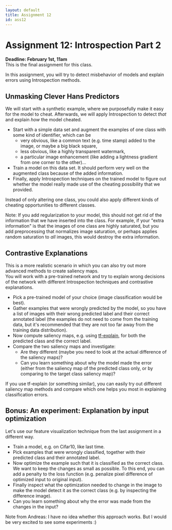 ```yaml
---
layout: default
title: Assignment 12
id: ass12
---
```



# Assignment 12: Introspection Part 2
**Deadline: February 1st, 11am**  
This is the final assignment for this class.

In this assignment, you will try to detect misbehavior of models and explain errors
 using Introspection methods.

## Unmasking Clever Hans Predictors
We will start with a synthetic example, where we purposefully make it easy for
 the model to cheat. Afterwards, we will apply Introspection to detect _that_
  and explain _how_ the model cheated.

- Start with a simple data set and augment the examples of one class with some
 kind of identifier, which can be
  - very obvious, like a common text (e.g. time stamp) added to the image, 
  or maybe a big black square,
  - less obvious, like a highly transparent watermark,
  - a particular image enhancement (like adding a lightness gradient from one
   corner to the other)...
- Train a model on this data set.
  It should perform very well on the augmented class because of the added
   information.
- Finally, apply Introspection techniques on the trained model to figure out 
whether the model really made use of the cheating possibility that we provided. 

Instead of only altering one class, you could also apply different kinds of
 cheating opportunities to different classes.

Note: If you add regularization to your model, this should not get rid of the
 information that we have inserted into the class. For example, if your "extra
 information" is that the images of one class are highly saturated, but you add
 preprocessing that normalizes image saturation, or perhaps applies random
 saturation to _all_ images, this would destroy the extra information.

## Contrastive Explanations
This is a more realistic scenario in which you can also try out more advanced
 methods to create saliency maps.   
You will work with a pre-trained network and try to explain wrong decisions of
the network with different Introspection techniques and contrastive explanations.  

- Pick a pre-trained model of your choice (image classification would be best).
- Gather examples that were wrongly predicted by the model, so you have a list 
of images with their wrong predicted label and their correct annotated label 
(the examples do not need to come from the training data, but it's recommended
 that they are not too far away from the training data distribution).
- Now compute saliency maps, e.g. using 
[tf-explain](https://tf-explain.readthedocs.io/en/latest/),
 for both the predicted class and the correct label.
- Compare the two saliency maps and investigate:
  - Are they different (maybe you need to look at the actual difference of the
   saliency maps)?
  - Can you learn something about why the model made the error (either from the
   saliency map of the predicted class only, or by comparing to the 
   target class saliency map)?

If you use tf-explain (or something similar), you can easily try out different
saliency map methods and compare which one helps you most in explaining 
classification errors.

## Bonus: An experiment: Explanation by input optimization
Let's use our feature visualization technique from the last assignment in a 
different way.

- Train a model, e.g. on Cifar10, like last time.
- Pick examples that were wrongly classified, together with their predicted
 class and their annotated label.
- Now optimize the example such that it is classified as the correct class. We
 want to keep the changes as small as possible. To this end, you can add a
  penalty to the loss function (e.g. penalize pixel
   difference of optimized input to original input).
- Finally inspect what the optimization needed to change in the image to make
 the model detect it as the correct class (e.g. by inspecting the difference
  image).
- Can you learn something about why the error was made from the changes in the
input?

Note from Andreas: I have no idea whether this approach works.
 But I would be very excited to see some experiments :)

